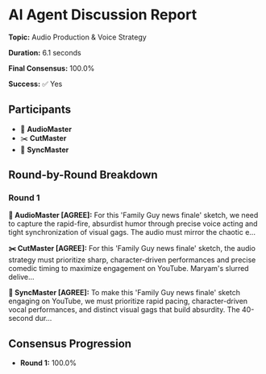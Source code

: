 # AI Agent Discussion Report

**Topic:** Audio Production & Voice Strategy

**Duration:** 6.1 seconds

**Final Consensus:** 100.0%

**Success:** ✅ Yes

## Participants

- 🎵 **AudioMaster**
- ✂️ **CutMaster**
- 🎯 **SyncMaster**

## Round-by-Round Breakdown

### Round 1

**🎵 AudioMaster [AGREE]:** For this 'Family Guy news finale' sketch, we need to capture the rapid-fire, absurdist humor through precise voice acting and tight synchronization of visual gags.  The audio must mirror the chaotic e...

**✂️ CutMaster [AGREE]:** For this 'Family Guy news finale' sketch, the audio strategy must prioritize sharp, character-driven performances and precise comedic timing to maximize engagement on YouTube.  Maryam's slurred delive...

**🎯 SyncMaster [AGREE]:** To make this 'Family Guy news finale' sketch engaging on YouTube, we must prioritize rapid pacing, character-driven vocal performances, and distinct visual gags that build absurdity. The 40-second dur...

## Consensus Progression

- **Round 1:** 100.0%
